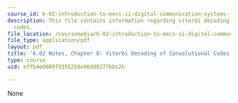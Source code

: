 ```yaml
---
course_id: 6-02-introduction-to-eecs-ii-digital-communication-systems-fall-2012
description: This file contains information regarding viterbi decoding of convolutional
  codes.
file_location: /coursemedia/6-02-introduction-to-eecs-ii-digital-communication-systems-fall-2012/effb4e0089fd355258e96dd8277bbc2b_MIT6_02F12_chap08.pdf
file_type: application/pdf
layout: pdf
title: '6.02 Notes, Chapter 8: Viterbi Decoding of Convolutional Codes'
type: course
uid: effb4e0089fd355258e96dd8277bbc2b

---
```

None